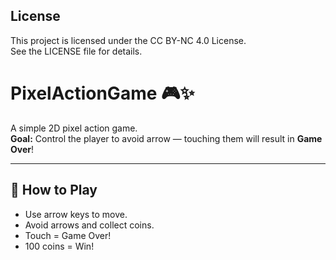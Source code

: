 ## License
This project is licensed under the CC BY-NC 4.0 License.  
See the LICENSE file for details.

# PixelActionGame 🎮✨

A simple 2D pixel action game.  
**Goal:** Control the player to avoid arrow — touching them will result in **Game Over**!

---

## 🚀 **How to Play**
- Use arrow keys to move.
- Avoid arrows and collect coins.
- Touch = Game Over!
- 100 coins = Win!
